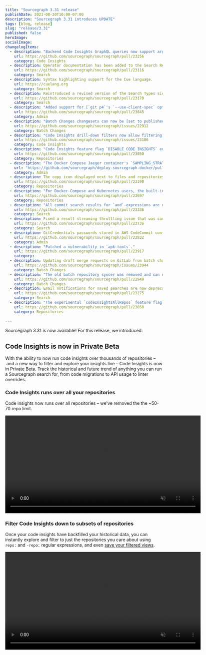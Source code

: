 ```yaml
---
title: "Sourcegraph 3.31 release"
publishDate: 2021-08-20T10:00-07:00
description: "Sourcegraph 3.31 introduces UPDATE"
tags: [blog, release]
slug: "release/3.31"
published: false
heroImage: 
socialImage: 
changelogItems:
  - description: "Backend Code Insights GraphQL queries now support arguments `includeRepoRegex` and `excludeRepoRegex` to filter on repository names."
    url: https://github.com/sourcegraph/sourcegraph/pull/23256
    category: Code Insights
  - description: Operator documentation has been added to the Search Reference sidebar section.
    url: https://github.com/sourcegraph/sourcegraph/pull/23116
    category: Search
  - description: Syntax highlighting support for the Cue language.
    url: https://cuelang.org
    category: Search
  - description: Reintroduced a revised version of the Search Types sidebar section.
    url: https://github.com/sourcegraph/sourcegraph/pull/23170
    category: Search
  - description: "Added support for [`git p4`'s `--use-client-spec` option](https://git-scm.com/docs/git-p4#Documentation/git-p4.txt---use-client-spec) can now be enabled by configuring the `p4.client` field in the Perforce integration."
    url: https://github.com/sourcegraph/sourcegraph/pull/23845
    category: Admin
  - description: "Batch Changes changesets can now be [set to published when previewing new or updated batch changes](https://docs.sourcegraph.com/batch_changes/how-tos/publishing_changesets#within-the-ui)."
    url: https://github.com/sourcegraph/sourcegraph/issues/22912
    category: Batch Changes
  - description: "Code Insights drill-down filters now allow filtering insights data on the dashboard page using repo: filters."
    url: https://github.com/sourcegraph/sourcegraph/issues/23186
    category: Code Insights
  - description: "Code Insights feature flag `DISABLE_CODE_INSIGHTS` environment variable has moved from the `repo-updater` service to the `worker` service. Any users of this flag will need to update their `worker` service configuration to continue using it."
    url: https://github.com/sourcegraph/sourcegraph/pull/23050
    category: Repositories
  - description: "The Docker Compose Jaeger container's `SAMPLING_STRATEGIES_FILE` now has a default value. If you are currently using a custom sampling strategies configuration, you may need to make sure your configuration is not overridden by the change when upgrading."
    url: "https://github.com/sourcegraph/deploy-sourcegraph-docker/pull/489"
    category: Admin
  - description: The copy icon displayed next to files and repositories will now copy the file or repository path. Previously, this action copied the URL to clipboard.
    url: https://github.com/sourcegraph/sourcegraph/pull/23390
    category: Repositories
  - description: "For Docker-Compose and Kubernetes users, the built-in main Postgres and codeintel databases have switched to an alpine Docker image. This requires re-indexing the entire database. This process can take up to a few hours on systems with large datasets."
    url: https://github.com/sourcegraph/sourcegraph/pull/23697
    category: Repositories
  - description: "All commit search results for `and`-expressions are now highlighted."
    url: https://github.com/sourcegraph/sourcegraph/pull/23336
    category: Search
  - description: Fixed a result streaming throttling issue that was causing significantly increased latency for some searches.
    url: https://github.com/sourcegraph/sourcegraph/pull/23736
    category: Search
  - description: GitCredentials passwords stored in AWS CodeCommit configuration is now redacted.
    url: https://github.com/sourcegraph/sourcegraph/pull/23832
    category: Admin
  - description: "Patched a vulnerability in `apk-tools`."
    url: https://github.com/sourcegraph/sourcegraph/pull/23917
    category: 
  - description: Updating draft merge requests on GitLab from batch changes no longer removes the draft status.
    url: https://github.com/sourcegraph/sourcegraph/issues/23944
    category: Batch Changes
  - description: "The old batch repository syncer was removed and can no longer be activated by setting `ENABLE_STREAMING_REPOS_SYNCER=false`."
    url: https://github.com/sourcegraph/sourcegraph/pull/22949
    category: Batch Changes
  - description: Email notifications for saved searches are now deprecated in favor of Code Monitoring. Email notifications can no longer be enabled for saved searches. Saved searches that already have notifications enabled will continue to work, but there is now a button users can click to migrate to code monitors. Notifications for saved searches will be removed entirely in the future.
    url: https://github.com/sourcegraph/sourcegraph/pull/23275
    category: Search
  - description: "The experimental `codeInsightsAllRepos` feature flag has been removed."
    url: https://github.com/sourcegraph/sourcegraph/pull/23850
    category: Repositories
  
---
```


Sourcegraph 3.31 is now available! For this release, we introduced:

## Code Insights is now in Private Beta

With the ability to now run code insights over thousands of repositories – and a new way to filter and explore your insights live – Code Insights is now in Private Beta. Track the historical and future trend of anything you can run a Sourcegraph search for, from code migrations to API usage to linter overrides. 

### Code Insights runs over all your repositories

Code insights now runs over all repositories – we've removed the the ~50-70 repo limit.

<div style="text-align:center"><video autoplay loop muted playsinline style="width:625px">
  <source src="https://sourcegraphstatic.com/blog/3.31/insight_all_repos.mp4" type="video/mp4">
</video></div>

### Filter Code Insights down to subsets of repositories 

Once your code insights have backfilled your historical data, you can instantly explore and filter to just the repositories you care about using `repo:` and `-repo:` regular expressions, and even [save your filtered views](https://docs.sourcegraph.com/code_insights/explanations/code_insights_filters#filter-persistance-and-sharing). 

<div style="text-align:center"><video autoplay loop muted playsinline style="width:625px">
  <source src="https://sourcegraphstatic.com/blog/3.31/filter_code_insights.mp4" type="video/mp4">
</video></div>